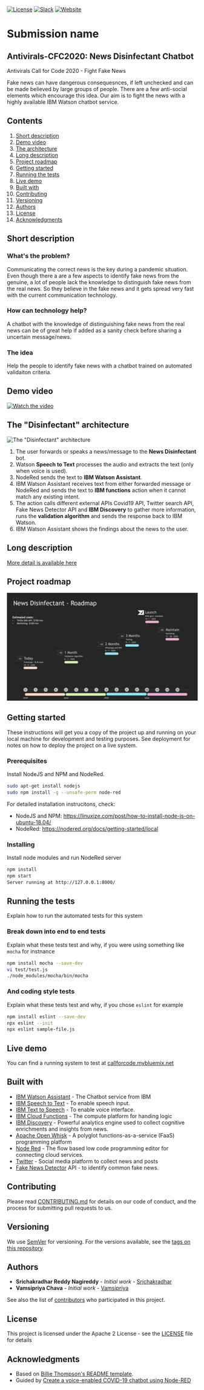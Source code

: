 [![License](https://img.shields.io/badge/License-Apache2-blue.svg)](https://www.apache.org/licenses/LICENSE-2.0) [![Slack](https://img.shields.io/badge/Join-Slack-blue)](https://callforcode.org/slack) [![Website](https://img.shields.io/badge/View-Website-blue)](https://srichakradhar.github.io/Antivirals-CFC2020/)

# Submission name

## Antivirals-CFC2020: News Disinfectant Chatbot
Antivirals Call for Code 2020 - Fight Fake News

Fake news can have dangerous consequesnces, if left unchecked and can be made believed by large groups of people. There are a few anti-social elements which encourage this idea. Our aim is to fight the news with a highly available IBM Watson chatbot service.

## Contents

1. [Short description](#short-description)
1. [Demo video](#demo-video)
1. [The architecture](#the-disinfectant-architecture)
1. [Long description](#long-description)
1. [Project roadmap](#project-roadmap)
1. [Getting started](#getting-started)
1. [Running the tests](#running-the-tests)
1. [Live demo](#live-demo)
1. [Built with](#built-with)
1. [Contributing](#contributing)
1. [Versioning](#versioning)
1. [Authors](#authors)
1. [License](#license)
1. [Acknowledgments](#acknowledgments)

## Short description

### What's the problem?

Communicating the correct news is the key during a pandemic situation. Even though there a are a few aspects to identify fake news from the genuine, a lot of people lack the knowledge to distinguish fake news from the real news. So they believe in the fake news and it gets spread very fast with the current communication technology.

### How can technology help?

A chatbot with the knowledge of distinguishing fake news from the real news can be of great help if added as a sanity check before sharing a uncertain message/news.

### The idea

Help the people to identify fake news with a chatbot trained on automated validaiton criteria.

## Demo video

[![Watch the video](https://github.com/Code-and-Response/Liquid-Prep/blob/master/images/IBM-interview-video-image.png)](https://youtu.be/vOgCOoy_Bx0)

## The "Disinfectant" architecture

![The "Disinfectant" architecture](https://user-images.githubusercontent.com/1732922/82134752-197c0400-97c9-11ea-9f2d-dff0804faf1c.png)

1. The user forwards or speaks a news/message to the **News Disinfectant** bot.
2. Watson **Speech to Text** processes the audio and extracts the text (only when voice is used).
3. NodeRed sends the text to **IBM Watson Assistant**.
4. IBM Watson Assistant receives text from either forwarded message or NodeRed and sends the text to **IBM functions** action when it cannot match any existing intent.
5. The action calls different external APIs Covid19 API, Twitter search API, Fake News Detector API and **IBM Discovery** to gather more information, runs the **validation algorithm** and sends the response back to IBM Watson.
6. IBM Watson Assistant shows the findings about the news to the user.

## Long description

[More detail is available here](DESCRIPTION.md)

## Project roadmap

![Roadmap](roadmap.jpg)

## Getting started

These instructions will get you a copy of the project up and running on your local machine for development and testing purposes. See deployment for notes on how to deploy the project on a live system.

### Prerequisites

Install NodeJS and NPM and NodeRed.

```bash
sudo apt-get install nodejs
sudo npm install -g --unsafe-perm node-red
```

For detailed installation instrucitons, check:
* NodeJS and NPM: https://linuxize.com/post/how-to-install-node-js-on-ubuntu-18.04/
* NodeRed: https://nodered.org/docs/getting-started/local

### Installing

Install node modules and run NodeRed server

```bash
npm install
npm start
Server running at http://127.0.0.1:8000/
```

## Running the tests

Explain how to run the automated tests for this system

### Break down into end to end tests

Explain what these tests test and why, if you were using something like `mocha` for instnance

```bash
npm install mocha --save-dev
vi test/test.js
./node_modules/mocha/bin/mocha
```

### And coding style tests

Explain what these tests test and why, if you chose `eslint` for example

```bash
npm install eslint --save-dev
npx eslint --init
npx eslint sample-file.js
```

## Live demo

You can find a running system to test at [callforcode.mybluemix.net](http://callforcode.mybluemix.net/)

## Built with

* [IBM Watson Assistant](https://cloud.ibm.com/catalog?search=IBM%20Watson%20Assistant#search_results) - The Chatbot service from IBM
* [IBM Speech to Text](https://cloud.ibm.com/catalog?search=Speech%20to%20Text#search_results) - To enable speech input.
* [IBM Text to Speech](https://cloud.ibm.com/catalog?search=Text%20to%20Speech#search_results) - To enable voice interface.
* [IBM Cloud Functions](https://cloud.ibm.com/catalog?search=cloud%20functions#search_results) - The compute platform for handing logic
* [IBM Discovery](https://cloud.ibm.com/catalog?search=Discovery#search_results) - Powerful analytics engine used to collect cognitive enrichments and insights from news.
* [Apache Open Whisk](https://developer.ibm.com/technologies/microservices/projects/openwhisk) - A polyglot functions-as-a-service (FaaS) programming platform 
* [Node Red](https://nodered.org/) - The flow based low code programming editor for connecting cloud services.
* [Twitter](https://twitter.com/) - Social media platform to collect news and posts
* [Fake News Detector](https://fakenewsdetector.org/en) API - to identify common fake news.
## Contributing

Please read [CONTRIBUTING.md](CONTRIBUTING.md) for details on our code of conduct, and the process for submitting pull requests to us.

## Versioning

We use [SemVer](http://semver.org/) for versioning. For the versions available, see the [tags on this repository](https://github.com/srichakradhar/Antivirals-CFC2020/tags).

## Authors

* **Srichakradhar Reddy Nagireddy** - *Initial work* - [Srichakradhar](https://github.com/srichakradhar)
* **Vamsipriya Chava** - *Initial work* - [Vamsipriya](https://github.com/srichakradhar)

See also the list of [contributors](https://github.com/srichakradhar/Antivirals-CFC2020/graphs/contributors) who participated in this project.

## License

This project is licensed under the Apache 2 License - see the [LICENSE](LICENSE) file for details

## Acknowledgments

* Based on [Billie Thompson's README template](https://gist.github.com/PurpleBooth/109311bb0361f32d87a2).
* Guided by [Create a voice-enabled COVID-19 chatbot using Node-RED](https://developer.ibm.com/tutorials/create-a-voice-enabled-covid-19-chatbot-using-node-red/)
